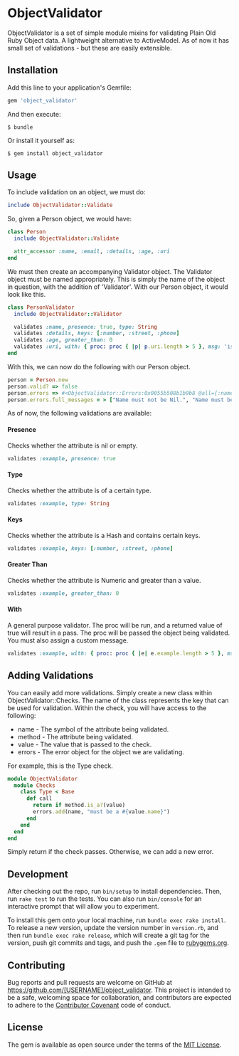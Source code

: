 # ObjectValidator

ObjectValidator is a set of simple module mixins for validating Plain Old Ruby Object data. A lightweight alternative to ActiveModel. As of now it has small set of validations - but these are easily extensible.

## Installation

Add this line to your application's Gemfile:

```ruby
gem 'object_validator'
```

And then execute:

    $ bundle

Or install it yourself as:

    $ gem install object_validator

## Usage

To include validation on an object, we must do:

```ruby
include ObjectValidator::Validate
```

So, given a Person object, we would have:

```ruby
class Person
  include ObjectValidator::Validate

  attr_accessor :name, :email, :details, :age, :uri
end
```

We must then create an accompanying Validator object. The Validator object must be named appropriately. This is simply the name of the object in question, with the addition of 'Validator'. With our Person object, it would look like this.

```ruby
class PersonValidator
  include ObjectValidator::Validator

  validates :name, presence: true, type: String
  validates :details, keys: [:number, :street, :phone]
  validates :age, greater_than: 0
  validates :uri, with: { proc: proc { |p| p.uri.length > 5 }, msg: 'is too short' }
end
```

With this, we can now do the following with our Person object.

```ruby
person = Person.new
person.valid? => false
person.errors => #<ObjectValidator::Errors:0x0055b508b1b9b8 @all={:name=>["must not be Nil", "must be a String"], :details=>["does not contain required Hash keys"], :age=>["value is less than required"], :uri=>["is too short"]}>
person.errors.full_messages = > ["Name must not be Nil.", "Name must be a String.", "Details does not contain required Hash keys.", "Age value is less than required.", "Uri is too short."]
```

As of now, the following validations are available:

#### Presence
Checks whether the attribute is nil or empty.

```ruby
validates :example, presence: true
```

#### Type
Checks whether the attribute is of a certain type.

```ruby
validates :example, type: String
```

#### Keys
Checks whether the attribute is a Hash and contains certain keys.

```ruby
validates :example, keys: [:number, :street, :phone]
```

#### Greater Than
Checks whether the attribute is Numeric and greater than a value.

```ruby
validates :example, greater_than: 0
```

#### With
A general purpose validator. The proc will be run, and a returned value of true will result in a pass. The proc will be passed the object being validated. You must also assign a custom message.

```ruby
validates :example, with: { proc: proc { |e| e.example.length > 5 }, msg: 'is too short' }
```

## Adding Validations

You can easily add more validations. Simply create a new class within ObjectValidator::Checks. The name of the class represents the key that can be used for validation. Within the check, you will have access to the following:

* name - The symbol of the attribute being validated.
* method - The attribute being validated.
* value - The value that is passed to the check.
* errors - The error object for the object we are validating.

For example, this is the Type check.

```ruby
module ObjectValidator
  module Checks
    class Type < Base
      def call
        return if method.is_a?(value)
        errors.add(name, "must be a #{value.name}")
      end
    end
  end
end
```

Simply return if the check passes. Otherwise, we can add a new error.

## Development

After checking out the repo, run `bin/setup` to install dependencies. Then, run `rake test` to run the tests. You can also run `bin/console` for an interactive prompt that will allow you to experiment.

To install this gem onto your local machine, run `bundle exec rake install`. To release a new version, update the version number in `version.rb`, and then run `bundle exec rake release`, which will create a git tag for the version, push git commits and tags, and push the `.gem` file to [rubygems.org](https://rubygems.org).

## Contributing

Bug reports and pull requests are welcome on GitHub at https://github.com/[USERNAME]/object_validator. This project is intended to be a safe, welcoming space for collaboration, and contributors are expected to adhere to the [Contributor Covenant](http://contributor-covenant.org) code of conduct.


## License

The gem is available as open source under the terms of the [MIT License](http://opensource.org/licenses/MIT).
